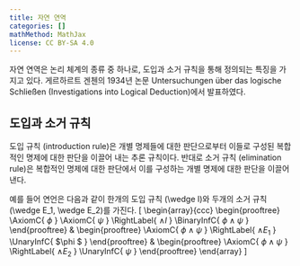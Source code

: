 ```yaml
---
title: 자연 연역
categories: []
mathMethod: MathJax
license: CC BY-SA 4.0
---
```


자연 연역은 논리 체계의 종류 중 하나로, 도입과 소거 규칙을 통해 정의되는 특징을 가지고 있다.
게르하르트 겐첸의 1934년 논문 Untersuchungen über das logische Schließen (Investigations into Logical Deduction)에서 발표하였다.

## 도입과 소거 규칙
도입 규칙 (introduction rule)은 개별 명제들에 대한 판단으로부터 이들로 구성된 복합적인 명제에 대한 판단을 이끌어 내는 추론 규칙이다.
반대로 소거 규칙 (elimination rule)은 복합적인 명제에 대한 판단에서 이를 구성하는 개별 명제에 대한 판단을 이끌어 낸다.

예를 들어 연언은 다음과 같이 한개의 도입 규칙 \(\wedge I\)와 두개의 소거 규칙 \(\wedge E_1, \wedge E_2\)를 가진다.
\[
\begin{array}{ccc}
\begin{prooftree}
\AxiomC{ $\phi$ }
\AxiomC{ $\psi$ }
\RightLabel{ $\wedge I$ }
\BinaryInfC{ $\phi \wedge \psi$ }
\end{prooftree} &
\begin{prooftree}
\AxiomC{ $\phi \wedge \psi$ }
\RightLabel{ $\wedge E_1$ }
\UnaryInfC{ $\phi $ }
\end{prooftree} &
\begin{prooftree}
\AxiomC{ $\phi \wedge \psi$ }
\RightLabel{ $\wedge E_2$ }
\UnaryInfC{ $\psi$ }
\end{prooftree}
\end{array}
\]
